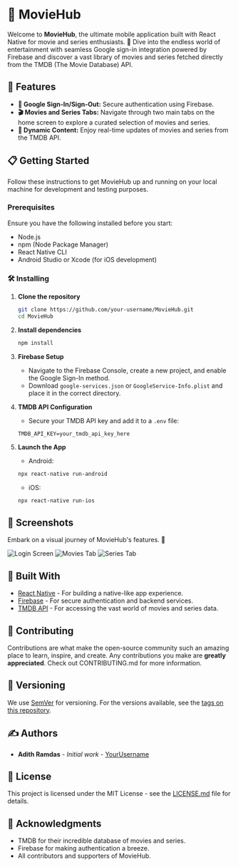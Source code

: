 
# 🎥 MovieHub

Welcome to **MovieHub**, the ultimate mobile application built with React Native for movie and series enthusiasts. 🌟 Dive into the endless world of entertainment with seamless Google sign-in integration powered by Firebase and discover a vast library of movies and series fetched directly from the TMDB (The Movie Database) API.

## 🚀 Features

- **🔐 Google Sign-In/Sign-Out:** Secure authentication using Firebase.
- **🎬 Movies and Series Tabs:** Navigate through two main tabs on the home screen to explore a curated selection of movies and series.
- **🔄 Dynamic Content:** Enjoy real-time updates of movies and series from the TMDB API.

## 📋 Getting Started

Follow these instructions to get MovieHub up and running on your local machine for development and testing purposes.

### Prerequisites

Ensure you have the following installed before you start:
- Node.js
- npm (Node Package Manager)
- React Native CLI
- Android Studio or Xcode (for iOS development)

### 🛠 Installing

1. **Clone the repository**

    ```bash
    git clone https://github.com/your-username/MovieHub.git
    cd MovieHub
    ```

2. **Install dependencies**

    ```bash
    npm install
    ```

3. **Firebase Setup**

    - Navigate to the Firebase Console, create a new project, and enable the Google Sign-In method.
    - Download `google-services.json` or `GoogleService-Info.plist` and place it in the correct directory.

4. **TMDB API Configuration**

    - Secure your TMDB API key and add it to a `.env` file:

    ```env
    TMDB_API_KEY=your_tmdb_api_key_here
    ```

5. **Launch the App**

    - Android:

    ```bash
    npx react-native run-android
    ```

    - iOS:

    ```bash
    npx react-native run-ios
    ```

## 📸 Screenshots

Embark on a visual journey of MovieHub's features. 🌈

![Login Screen](path/to/login_screen.png)
![Movies Tab](path/to/movies_tab.png)
![Series Tab](path/to/series_tab.png)

## 🔧 Built With

- [React Native](https://reactnative.dev/) - For building a native-like app experience.
- [Firebase](https://firebase.google.com/) - For secure authentication and backend services.
- [TMDB API](https://developers.themoviedb.org/3/getting-started/introduction) - For accessing the vast world of movies and series data.

## 🤝 Contributing

Contributions are what make the open-source community such an amazing place to learn, inspire, and create. Any contributions you make are **greatly appreciated**. Check out CONTRIBUTING.md for more information.

## 📌 Versioning

We use [SemVer](http://semver.org/) for versioning. For the versions available, see the [tags on this repository](https://github.com/your-username/MovieHub/tags).

## ✍ Authors

- **Adith Ramdas** - *Initial work* - [YourUsername](https://github.com/aditramdas)

## 📝 License

This project is licensed under the MIT License - see the [LICENSE.md](LICENSE.md) file for details.

## 💖 Acknowledgments

- TMDB for their incredible database of movies and series.
- Firebase for making authentication a breeze.
- All contributors and supporters of MovieHub.
